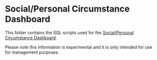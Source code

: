 # Social/Personal Circumstance Dashboard

This folder contains the SQL scripts used for the [Social/Personal Circumstance Dashboard](https://future.nhs.uk/NHSTalkingTherapies/view?objectID=34899408).

Please note this information is experimental and it is only intended for use for management purposes.
